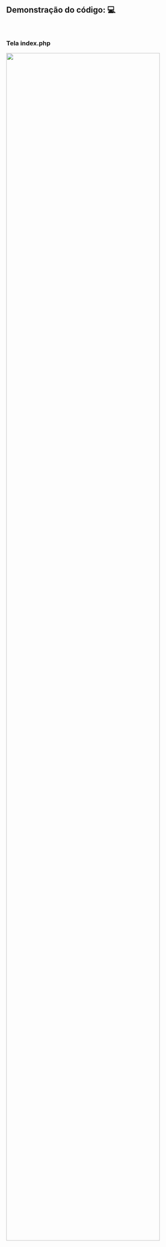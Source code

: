 ## <b>Demonstração do código:</b> :computer:

<br>

### Tela index.php
<img src="../../assets/img/aluno-pós-login" width="90%">
